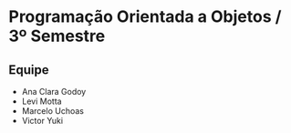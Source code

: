 # Programação Orientada a Objetos / 3º Semestre
## Equipe
- Ana Clara Godoy
- Levi Motta
- Marcelo Uchoas
- Victor Yuki

